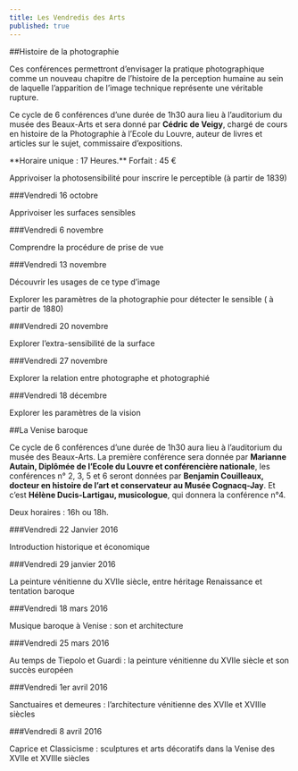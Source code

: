 ```yaml
---
title: Les Vendredis des Arts
published: true
---
```




##Histoire de la photographie

Ces conférences permettront d’envisager la pratique photographique comme un nouveau chapitre de l’histoire de la perception humaine au sein de laquelle l’apparition de l’image technique représente une véritable rupture.

Ce cycle de 6 conférences d’une durée de 1h30 aura lieu à l’auditorium du musée des Beaux-Arts et sera donné par **Cédric de Veigy**, chargé de cours en histoire de la Photographie à l’Ecole du Louvre, auteur de livres et articles sur le sujet, commissaire d’expositions.

<div>
**Horaire unique : 17 Heures.**  
Forfait : 45 €
</div>

Apprivoiser la photosensibilité pour inscrire le perceptible (à partir de 1839)

###Vendredi 16 octobre

Apprivoiser les surfaces sensibles

###Vendredi 6 novembre

Comprendre la procédure de prise de vue

###Vendredi 13 novembre

Découvrir les usages de ce type d’image

Explorer les paramètres de la photographie pour détecter le sensible ( à partir de 1880)

###Vendredi 20 novembre

Explorer l’extra-sensibilité de la surface

###Vendredi 27 novembre

Explorer la relation entre photographe et photographié

###Vendredi 18 décembre

Explorer les paramètres de la vision

##La Venise baroque

Ce cycle de 6 conférences d’une durée de 1h30 aura lieu à l’auditorium du musée des Beaux-Arts. La première conférence sera donnée par **Marianne Autain, Diplômée de l’Ecole du Louvre et conférencière nationale**, les conférences n° 2, 3, 5 et 6 seront données par **Benjamin Couilleaux, docteur en histoire de l’art et conservateur au Musée Cognacq-Jay**. Et c’est **Hélène Ducis-Lartigau, musicologue**, qui donnera la conférence n°4.

Deux horaires : 16h ou 18h.

###Vendredi 22 Janvier 2016

Introduction historique et économique  

###Vendredi 29 janvier 2016

La peinture vénitienne du XVIIe siècle, entre héritage Renaissance et tentation baroque

###Vendredi 18 mars 2016

Musique baroque à Venise : son et architecture

###Vendredi 25 mars 2016

Au temps de Tiepolo et Guardi : la peinture vénitienne du XVIIe siècle et son succès européen

###Vendredi 1er avril 2016

Sanctuaires et demeures : l’architecture  vénitienne des XVIIe et XVIIIe siècles

###Vendredi 8 avril  2016

Caprice et Classicisme : sculptures et arts décoratifs dans la Venise des XVIIe et XVIIIe siècles
